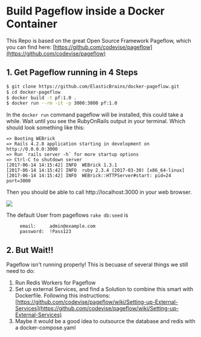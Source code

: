 # Build Pageflow inside a Docker Container #

This Repo is based on the great Open Source Framework Pageflow, which you can find here: [https://github.com/codevise/pageflow](https://github.com/codevise/pageflow)

## 1. Get Pageflow running in 4 Steps ##

```bash
$ git clone https://github.com/ElasticBrains/docker-pageflow.git
$ cd docker-pageflow
$ docker build -t pf:1.0 .
$ docker run --rm -it -p 3000:3000 pf:1.0
```

In the `docker run` command pageflow will be installed, this could take a while. Wait until you see the RubyOnRails output in your terminal. Which should look something like this:

```
=> Booting WEBrick
=> Rails 4.2.8 application starting in development on http://0.0.0.0:3000
=> Run `rails server -h` for more startup options
=> Ctrl-C to shutdown server
[2017-06-14 14:15:42] INFO  WEBrick 1.3.1
[2017-06-14 14:15:42] INFO  ruby 2.3.4 (2017-03-30) [x86_64-linux]
[2017-06-14 14:15:42] INFO  WEBrick::HTTPServer#start: pid=24 port=3000
```

Then you should be able to call http://localhost:3000 in your web browser.

![](https://media.giphy.com/media/mCxUZJN8i2wrC/giphy.gif)

The default User from pageflows `rake db:seed` is

```
     email:     admin@example.com
     password:  !Pass123
```

## 2. But Wait!! ##

Pageflow isn't running properly! This is becuase of several things we still need to do:

1. Run Redis Workers for Pageflow
2. Set up external Services, and find a Solution to combine this smart with Dockerfile. Following this instructions: [https://github.com/codevise/pageflow/wiki/Setting-up-External-Services](https://github.com/codevise/pageflow/wiki/Setting-up-External-Services)
3. Maybe it would be a good idea to outsource the database and redis with a docker-compose.yaml